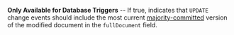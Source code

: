 **Only Available for Database Triggers** -- If true, indicates that
`UPDATE` change events should include the most current
[majority-committed](https://docs.mongodb.com/manual/reference/read-concern-majority/)
version of the modified document in the `fullDocument` field.
